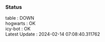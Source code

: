 ### Status


table : DOWN  
hogwarts : OK  
icy-bot : OK  
Latest Update : 2024-02-14 07:08:40.311762
